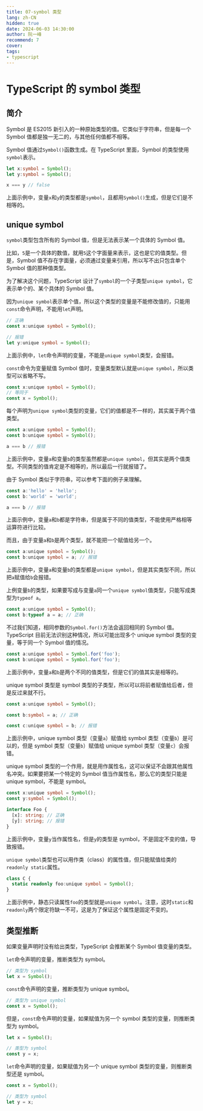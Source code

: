 ```yaml
---
title: 07-symbol 类型
lang: zh-CN
hidden: true
date: 2024-06-03 14:30:00
author: 阮一峰
recommend: 7
cover: 
tags:
- typescript
---
```


# TypeScript 的 symbol 类型

## 简介

Symbol 是 ES2015 新引入的一种原始类型的值。它类似于字符串，但是每一个 Symbol 值都是独一无二的，与其他任何值都不相等。

Symbol 值通过`Symbol()`函数生成。在 TypeScript 里面，Symbol 的类型使用`symbol`表示。

```typescript
let x:symbol = Symbol();
let y:symbol = Symbol();

x === y // false
```

上面示例中，变量`x`和`y`的类型都是`symbol`，且都用`Symbol()`生成，但是它们是不相等的。

## unique symbol

`symbol`类型包含所有的 Symbol 值，但是无法表示某一个具体的 Symbol 值。

比如，`5`是一个具体的数值，就用`5`这个字面量来表示，这也是它的值类型。但是，Symbol 值不存在字面量，必须通过变量来引用，所以写不出只包含单个 Symbol 值的那种值类型。

为了解决这个问题，TypeScript 设计了`symbol`的一个子类型`unique symbol`，它表示单个的、某个具体的 Symbol 值。

因为`unique symbol`表示单个值，所以这个类型的变量是不能修改值的，只能用`const`命令声明，不能用`let`声明。

```typescript
// 正确
const x:unique symbol = Symbol();

// 报错
let y:unique symbol = Symbol();
```

上面示例中，`let`命令声明的变量，不能是`unique symbol`类型，会报错。

`const`命令为变量赋值 Symbol 值时，变量类型默认就是`unique symbol`，所以类型可以省略不写。

```typescript
const x:unique symbol = Symbol();
// 等同于
const x = Symbol();
```

每个声明为`unique symbol`类型的变量，它们的值都是不一样的，其实属于两个值类型。

```typescript
const a:unique symbol = Symbol();
const b:unique symbol = Symbol();

a === b // 报错
```

上面示例中，变量`a`和变量`b`的类型虽然都是`unique symbol`，但其实是两个值类型。不同类型的值肯定是不相等的，所以最后一行就报错了。

由于 Symbol 类似于字符串，可以参考下面的例子来理解。

```typescript
const a:'hello' = 'hello';
const b:'world' = 'world';

a === b // 报错
```

上面示例中，变量`a`和`b`都是字符串，但是属于不同的值类型，不能使用严格相等运算符进行比较。

而且，由于变量`a`和`b`是两个类型，就不能把一个赋值给另一个。

```typescript
const a:unique symbol = Symbol();
const b:unique symbol = a; // 报错
```

上面示例中，变量`a`和变量`b`的类型都是`unique symbol`，但是其实类型不同，所以把`a`赋值给`b`会报错。

上例变量`b`的类型，如果要写成与变量`a`同一个`unique symbol`值类型，只能写成类型为`typeof a`。

```typescript
const a:unique symbol = Symbol();
const b:typeof a = a; // 正确
```

不过我们知道，相同参数的`Symbol.for()`方法会返回相同的 Symbol 值。TypeScript 目前无法识别这种情况，所以可能出现多个 unique symbol 类型的变量，等于同一个 Symbol 值的情况。

```typescript
const a:unique symbol = Symbol.for('foo');
const b:unique symbol = Symbol.for('foo');
```

上面示例中，变量`a`和`b`是两个不同的值类型，但是它们的值其实是相等的。

unique symbol 类型是 symbol 类型的子类型，所以可以将前者赋值给后者，但是反过来就不行。

```typescript
const a:unique symbol = Symbol();

const b:symbol = a; // 正确

const c:unique symbol = b; // 报错
```

上面示例中，unique symbol 类型（变量`a`）赋值给 symbol 类型（变量`b`）是可以的，但是 symbol 类型（变量`b`）赋值给 unique symbol 类型（变量`c`）会报错。

unique symbol 类型的一个作用，就是用作属性名，这可以保证不会跟其他属性名冲突。如果要把某一个特定的 Symbol 值当作属性名，那么它的类型只能是 unique symbol，不能是 symbol。

```typescript
const x:unique symbol = Symbol();
const y:symbol = Symbol();

interface Foo {
  [x]: string; // 正确
  [y]: string; // 报错
}
```

上面示例中，变量`y`当作属性名，但是`y`的类型是 symbol，不是固定不变的值，导致报错。

`unique symbol`类型也可以用作类（class）的属性值，但只能赋值给类的`readonly static`属性。

```typescript
class C {
  static readonly foo:unique symbol = Symbol();
}
```

上面示例中，静态只读属性`foo`的类型就是`unique symbol`。注意，这时`static`和`readonly`两个限定符缺一不可，这是为了保证这个属性是固定不变的。

## 类型推断

如果变量声明时没有给出类型，TypeScript 会推断某个 Symbol 值变量的类型。

`let`命令声明的变量，推断类型为 symbol。

```typescript
// 类型为 symbol
let x = Symbol();
```

`const`命令声明的变量，推断类型为 unique symbol。

```typescript
// 类型为 unique symbol
const x = Symbol();
```

但是，`const`命令声明的变量，如果赋值为另一个 symbol 类型的变量，则推断类型为 symbol。

```typescript
let x = Symbol();

// 类型为 symbol
const y = x;
```

`let`命令声明的变量，如果赋值为另一个 unique symbol 类型的变量，则推断类型还是 symbol。

```typescript
const x = Symbol();

// 类型为 symbol
let y = x;
```

